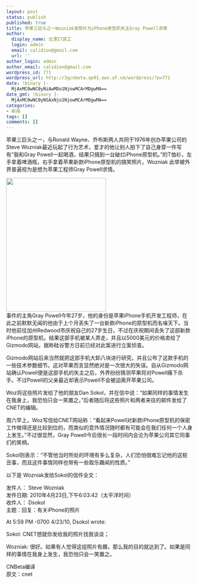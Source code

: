 ```yaml
---
layout: post
status: publish
published: true
title: 苹果三巨头之一Wozniak发照片为iPhone原型机失主Gray Powell求情
author:
  display_name: 北漂IT民工
  login: admin
  email: calidion@gmail.com
  url: ''
author_login: admin
author_email: calidion@gmail.com
wordpress_id: 771
wordpress_url: http://3gcnbeta.ap01.aws.af.cm/wordpress/?p=771
date: !binary |-
  MjAxMC0wNC0yNiAwMDo1NjowMCArMDgwMA==
date_gmt: !binary |-
  MjAxMC0wNC0yNSAxNjo1NjowMCArMDgwMA==
categories:
- 新闻
tags: []
comments: []
---
```

<p>苹果三巨头之一，与Ronald Wayne、乔布斯两人共同于1976年创办苹果公司的Steve Wozniak最近玩起了行为艺术，爱才的他让别人拍下了自己身穿一件写有&ldquo;我和Gray Powell一起喝酒，结果只搞到一台破烂iPhone原型机。&rdquo;的T恤衫，左手拿着啤酒瓶，右手拿着苹果新款iPhone原型机的搞笑照片。Wozniak 此举被外界普遍视为是想为苹果工程师Gray Powell求情。</p>
<p><img src="http://img.cnbeta.com/newsimg/100425/0938350179031885.jpg" border="0" alt="" width="270" height="360" /><br />
事件的主角Gray Powell今年27岁，他的身份是苹果iPhone手机开发工程师，在此之前默默无闻的他由于上个月丢失了一台新款iPhone的原型机而名噪天下。当时他前往加州Redwood市庆祝自己的27岁生日，不过在庆祝期间丢失了这部新款iPhone的原型机，结果这部手机被某人弄走，并且以5000美元的价格卖给了Gizmodo网站，据称硅谷警方日前已经对此案进行立案侦查。</p>
<p>Gizmodo网站后来当然就把这部手机大卸八块进行研究，并且公布了这款手机的一些技术参数细节。这对苹果而言显然绝对是一次很大的失误。自从Gizmodo网站确认Powell便是这部手机的失主之后，外界纷纷猜测苹果将对Powell痛下杀手。不过Powell的父亲最近却表示Powell不会被迫离开苹果公司。</p>
<p>Woz将这些照片发给了他的朋友Dan Sokol，并在信中说：&ldquo;如果同样的事情发生在我身上，我恐怕只会一笑置之。&rdquo;后者随后将这些照片和两者来往的邮件发给了CNET的编辑。</p>
<p>周六早上，Woz写信给CNET网站称：&ldquo;看起来Powell对新款iPhone原型机的保密工作做得还是比较到位的，而类似的意外情况随时都有可能会在我们任何一个人身上发生。&rdquo;不过很显然，Gray Powell今后很长一段时间内会沦为苹果公司其它同事们的笑柄。</p>
<p>Sokol则表示：&ldquo;不管他当时所处的环境有多么复杂，人们恐怕很难忘记他的这桩丑事，而且这件事情同样也带有一些取乐趣闻的性质。&rdquo;</p>
<p>以下是 Wozniak发给Sokol的信件全文：</p>
<p>发件人： Steve Wozniak<br />
发件日期: 2010年4月23日,下午6:03:42（太平洋时间）<br />
收件人： Dsokol<br />
主题：回复：有关iPhone的照片</p>
<p>At 5:59 PM -0700 4/23/10, Dsokol wrote:</p>
<p>Sokol: CNET想就你发给我的照片找我谈谈；</p>
<p>Wozniak: 很好。如果有人觉得这组照片有趣，那么我的目的就达到了。如果是同样的事情在我身上发生，我恐怕只会一笑置之。</p>
<p>CNBeta编译<br />
原文：cnet</p>
